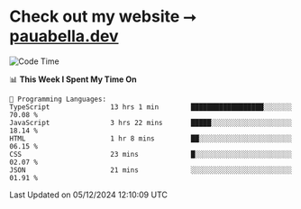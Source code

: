 # Check out my website ⭢ [pauabella.dev](https://pauabella.dev)

<!--START_SECTION:waka-->
![Code Time](http://img.shields.io/badge/Code%20Time-3%2C947%20hrs%202%20mins-blue)

📊 **This Week I Spent My Time On** 

```text
💬 Programming Languages: 
TypeScript               13 hrs 1 min        ██████████████████░░░░░░░   70.08 % 
JavaScript               3 hrs 22 mins       █████░░░░░░░░░░░░░░░░░░░░   18.14 % 
HTML                     1 hr 8 mins         ██░░░░░░░░░░░░░░░░░░░░░░░   06.15 % 
CSS                      23 mins             █░░░░░░░░░░░░░░░░░░░░░░░░   02.07 % 
JSON                     21 mins             ░░░░░░░░░░░░░░░░░░░░░░░░░   01.91 % 
```


 Last Updated on 05/12/2024 12:10:09 UTC
<!--END_SECTION:waka-->
